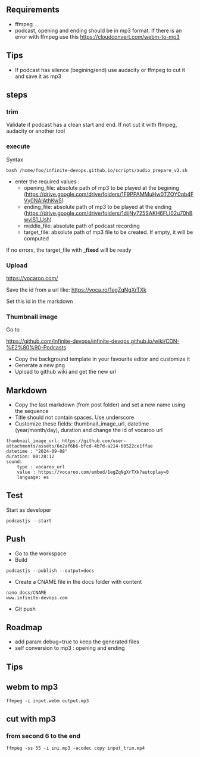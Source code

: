 ## Requirements

- ffmpeg
- podcast, opening and ending should be in mp3 format. If there is an error with ffmpeg use this https://cloudconvert.com/webm-to-mp3

## Tips

- If podcast has silence (begining/end) use audacity or ffmpeg to cut it and save it as mp3

## steps


### trim

Validate if podcast has a clean start and end. If not cut it with ffmpeg, audacity or another tool

### execute

Syntax

```
bash /home/foo/infinite-devops.github.io/scripts/audio_prepare_v2.sh
```

- enter the required values :
  - opening_file: absolute path of mp3 to be played at the begining (https://drive.google.com/drive/folders/1F9PPAMMuHw0TZOY0qb4FVy0NAIAthKwS)
  - ending_file: absolute path of mp3 to be played at the ending (https://drive.google.com/drive/folders/1dijNy725SAKH6FLI02u70hBwviS1_Ush)
  - middle_file: absolute path of podcast recording
  - target_file: absolute path of mp3 file to be created. If empty, it will be computed  

If no errors, the target_file with **_fixed** will be ready


### Upload

https://vocaroo.com/

Save the id from a url like: https://voca.ro/1egZqNgXrTXk

Set this id in the markdown

### Thumbnail image

Go to

https://github.com/infinite-devops/infinite-devops.github.io/wiki/CDN-%E2%80%90-Podcasts

- Copy the background template in your favourite editor and customize it
- Generate a new png
- Upload to github wiki and get the new url

## Markdown

- Copy the last markdown (from post folder) and set a new name using the sequence
- Title should not contain spaces. Use underscore
- Customize these fields: thumbnail_image_url, datetime (year/month/day), duration and change the id of vocaroo url

```
thumbnail_image_url: https://github.com/user-attachments/assets/6e2af6b6-bfcd-4b7d-a214-60522ce1ffae
datetime : "2024-09-08"
duration: 00:28:12
sound:
    type : vocaroo_url
    value : https://vocaroo.com/embed/1egZqNgXrTXk?autoplay=0
    language: es
```

## Test

Start as developer

```
podcastjs --start
```

## Push

- Go to the workspace
- Build


```
podcastjs --publish --output=docs
```

- Create a CNAME file in the docs folder with content

```
nano docs/CNAME
www.infinite-devops.com
```
- Git push

## Roadmap

- add param debug=true to keep the generated files
- self conversion to mp3 : opening and ending

## Tips

## webm to mp3

```
ffmpeg -i input.webm output.mp3
```

## cut with mp3

### from second 6 to the end

```
ffmpeg -ss 55 -i ini.mp3 -acodec copy input_trim.mp4
```